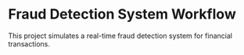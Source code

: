 # Fraud Detection System Workflow

This project simulates a real-time fraud detection system for financial transactions.